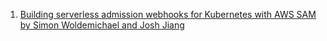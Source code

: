 
1. [Building serverless admission webhooks for Kubernetes with AWS SAM by Simon Woldemichael and Josh Jiang](https://aws.amazon.com/blogs/containers/building-serverless-admission-webhooks-for-kubernetes-with-aws-sam/)